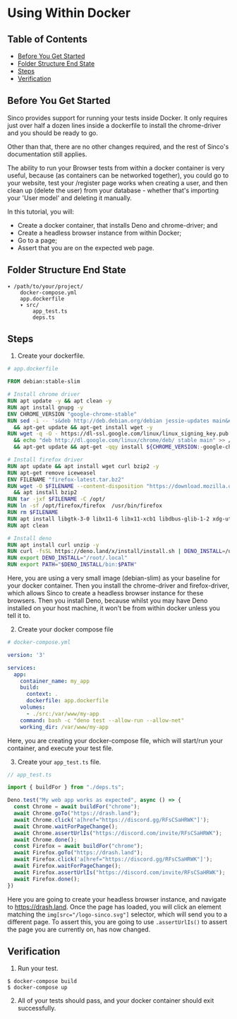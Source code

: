 # Using Within Docker

## Table of Contents

* [Before You Get Started](#before-you-get-started)
* [Folder Structure End State](#folder-structure-end-state)
* [Steps](#steps)
* [Verification](#verification)

## Before You Get Started

Sinco provides support for running your tests inside Docker. It only requires just over half a dozen lines inside a dockerfile to install the chrome-driver and you should be ready to go.

Other than that, there are no other changes required, and the rest of Sinco's documentation still applies.

The ability to run your Browser tests from within a docker container is very useful, because (as containers can be networked together), you could go to your website, test your /register page works when creating a user, and then clean up (delete the user) from your database - whether that's importing your 'User model' and deleting it manually.

In this tutorial, you will:

* Create a docker container, that installs Deno and chrome-driver; and
* Create a headless browser instance from within Docker;
* Go to a page;
* Assert that you are on the expected web page.

## Folder Structure End State

```text
▾ /path/to/your/project/
    docker-compose.yml
    app.dockerfile
    ▾ src/
        app_test.ts
        deps.ts
```

## Steps

1. Create your dockerfile.

  ```dockerfile
  # app.dockerfile

  FROM debian:stable-slim

  # Install chrome driver
  RUN apt update -y && apt clean -y
  RUN apt install gnupg -y
  ENV CHROME_VERSION "google-chrome-stable"
  RUN sed -i -- 's&deb http://deb.debian.org/debian jessie-updates main&#deb http://deb.debian.org/debian jessie-updates main&g' /etc/apt/sources.list \
    && apt-get update && apt-get install wget -y
  RUN wget -q -O - https://dl-ssl.google.com/linux/linux_signing_key.pub | apt-key add - \
    && echo "deb http://dl.google.com/linux/chrome/deb/ stable main" >> /etc/apt/sources.list \
    && apt-get update && apt-get -qqy install ${CHROME_VERSION:-google-chrome-stable}

  # Install firefox driver
  RUN apt update && apt install wget curl bzip2 -y
  RUN apt-get remove iceweasel
  ENV FILENAME "firefox-latest.tar.bz2"
  RUN wget -O $FILENAME --content-disposition "https://download.mozilla.org/?product=firefox-latest-ssl&os=linux64&lang=en-US" \
    && apt install bzip2
  RUN tar -jxf $FILENAME -C /opt/
  RUN ln -sf /opt/firefox/firefox  /usr/bin/firefox
  RUN rm $FILENAME
  RUN apt install libgtk-3-0 libx11-6 libx11-xcb1 libdbus-glib-1-2 xdg-utils -y
  RUN apt clean

  # Install deno
  RUN apt install curl unzip -y
  RUN curl -fsSL https://deno.land/x/install/install.sh | DENO_INSTALL=/usr/local sh
  RUN export DENO_INSTALL="/root/.local"
  RUN export PATH="$DENO_INSTALL/bin:$PATH"
  ```

Here, you are using a very small image (debian-slim) as your baseline for your docker container. Then you install the chrome-driver and firefox-driver, which allows Sinco to create a headless browser instance for these browsers. Then you install Deno, because whilst you may have Deno installed on your host machine, it won't be from within docker unless you tell it to.

2. Create your docker compose file

  ```yml
  # docker-compose.yml

  version: '3'

  services:
    app:
      container_name: my_app
      build:
        context: .
        dockerfile: app.dockerfile
      volumes:
        - ./src:/var/www/my-app
      command: bash -c "deno test --allow-run --allow-net"
      working_dir: /var/www/my-app
  ```

Here, you are creating your docker-compose file, which will start/run your container, and execute your test file.

3. Create your `app_test.ts` file.

  ```typescript
  // app_test.ts

  import { buildFor } from "./deps.ts";

  Deno.test("My web app works as expected", async () => {
    const Chrome = await buildFor("chrome");
    await Chrome.goTo("https://drash.land");
    await Chrome.click('a[href="https://discord.gg/RFsCSaHRWK"]');
    await Chrome.waitForPageChange();
    await Chrome.assertUrlIs("https://discord.com/invite/RFsCSaHRWK");
    await Chrome.done();
    const Firefox = await buildFor("chrome");
    await Firefox.goTo("https://drash.land");
    await Firefox.click('a[href="https://discord.gg/RFsCSaHRWK"]');
    await Firefox.waitForPageChange();
    await Firefox.assertUrlIs("https://discord.com/invite/RFsCSaHRWK");
    await Firefox.done();
  })
  ```

Here you are going to create your headless browser instance, and navigate to https://drash.land. Once the page has loaded, you will click an element matching the `img[src="/logo-sinco.svg"]` selector, which will send you to a different page. To assert this, you are going to use `.assertUrlIs()` to assert the page you are currently on, has now changed.

## Verification

1. Run your test.

  ```shell
  $ docker-compose build
  $ docker-compose up
  ```

2. All of your tests should pass, and your docker container should exit successfully.